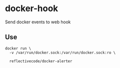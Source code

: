 # docker-hook
Send docker events to web hook

## Use

```
docker run \
  -v /var/run/docker.sock:/var/run/docker.sock:ro \
  
  reflectivecode/docker-alerter
```
